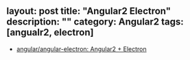 layout: post
title: "Angular2 Electron"
description: ""
category: Angular2
tags: [angualr2, electron]
---

- [angular/angular-electron: Angular2 + Electron](https://github.com/angular/angular-electron)
